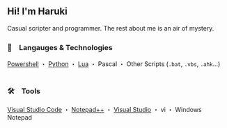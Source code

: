 ## Hi! I'm Haruki
Casual scripter and programmer.
The rest about me is an air of mystery. 
<br>

### 🧪　Langauges & Technologies
[Powershell](https://github.com/PowerShell/PowerShell) ・
[Python](https://www.python.org/) ・
[Lua](https://www.lua.org/) ・
Pascal ・
Other Scripts (`.bat`, `.vbs`, `.ahk`...)
<br><br>


### 🛠️　Tools
[Visual Studio Code](https://github.com/microsoft/vscode) ・
[Notepad++](https://notepad-plus-plus.org/) ・
[Visual Studio](https://visualstudio.microsoft.com/) ・
vi ・
Windows Notepad
